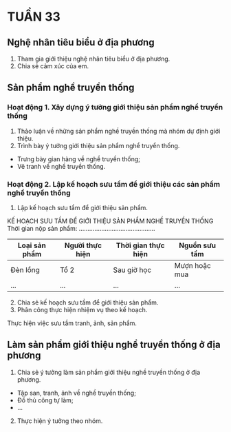 # TUẦN 33

## Nghệ nhân tiêu biểu ở địa phương
1. Tham gia giới thiệu nghệ nhân tiêu biểu ở địa phương.
2. Chia sẻ cảm xúc của em.

## Sản phẩm nghề truyền thống

### Hoạt động 1. Xây dựng ý tưởng giới thiệu sản phẩm nghề truyền thống
1. Thảo luận về những sản phẩm nghề truyền thống mà nhóm dự định giới thiệu.
2. Trình bày ý tưởng giới thiệu sản phẩm nghề truyền thống.
- Trưng bày gian hàng về nghề truyền thống;
- Vẽ tranh về nghề truyền thống.

### Hoạt động 2. Lập kế hoạch sưu tầm để giới thiệu các sản phẩm nghề truyền thống
1. Lập kế hoạch sưu tầm để giới thiệu sản phẩm.

KẾ HOẠCH SƯU TẦM ĐỂ GIỚI THIỆU SẢN PHẨM NGHỀ TRUYỀN THỐNG
Thời gian nộp sản phẩm: ............................................

| Loại sản phẩm | Người thực hiện | Thời gian thực hiện | Nguồn sưu tầm |
|---|---|---|---|
| Đèn lồng | Tổ 2 | Sau giờ học | Mượn hoặc mua |
| ... | ... | ... | ... |

2. Chia sẻ kế hoạch sưu tầm để giới thiệu sản phẩm.
3. Phân công thực hiện nhiệm vụ theo kế hoạch.

Thực hiện việc sưu tầm tranh, ảnh, sản phẩm.

## Làm sản phẩm giới thiệu nghề truyền thống ở địa phương
1. Chia sẻ ý tưởng làm sản phẩm giới thiệu nghề truyền thống ở địa phương.
- Tập san, tranh, ảnh về nghề truyền thống;
- Đồ thủ công tự làm;
- ...
2. Thực hiện ý tưởng theo nhóm.
